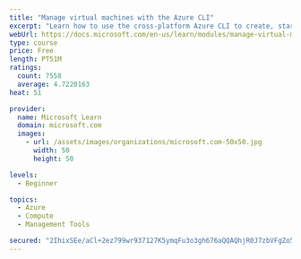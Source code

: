 ```yaml
---
title: "Manage virtual machines with the Azure CLI"
excerpt: "Learn how to use the cross-platform Azure CLI to create, start, stop, and perform other management tasks related to virtual machines in Azure."
webUrl: https://docs.microsoft.com/en-us/learn/modules/manage-virtual-machines-with-azure-cli/
type: course
price: Free
length: PT51M
ratings:
  count: 7558
  average: 4.7220163
heat: 51

provider:
  name: Microsoft Learn
  domain: microsoft.com
  images:
    - url: /assets/images/organizations/microsoft.com-50x50.jpg
      width: 50
      height: 50

levels:
  - Beginner

topics:
  - Azure
  - Compute
  - Management Tools

secured: "2IhixSEe/aCl+2ez799wr937127K5ymqFu3o3gh676aQQAQhjR0J7zbVFgZo5U2oQXva9Y9idOKSGWN6Ock+KgjaxAmjo/rKwjznk54lRpPSky3mc4Orq8j92yp/npSA3zn2+g1hp0zjEuI8+wkzWI0JA8hAgBeIiHLqSdmYZpuPalTG4iNz+DhxcPWUUqaH0REQDuUEflj8LRe5J/yniZ8CXARo5tgA1FGz1ztfIyI4FqFoUJpG5XjqDGc5ljIKuG0/CbguyB7OKq2nfx1JAaOZeb2jpugacoHCUNljIjqgHME6f6FsWSI8+U8CaV2sLp8YF2IGyPo9LruIdl377nRmx34JA80DAxO/a9SF+2feVwCk5xqeIfDHmxnY9e6w8Z8IdrPoSTAL4jM+zhlyOgUybN9MdpXye+J21S/3OHo=;o7+RP4s37xHsJMER/S0leQ=="
---
```


